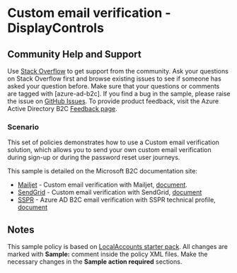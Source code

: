 # Custom email verification - DisplayControls

## Community Help and Support

Use [Stack Overflow](https://stackoverflow.com/questions/tagged/azure-ad-b2c) to get support from the community. Ask your questions on Stack Overflow first and browse existing issues to see if someone has asked your question before. Make sure that your questions or comments are tagged with [azure-ad-b2c].
If you find a bug in the sample, please raise the issue on [GitHub Issues](https://github.com/azure-ad-b2c/samples/issues).
To provide product feedback, visit the Azure Active Directory B2C [Feedback page](https://feedback.azure.com/forums/169401-azure-active-directory?category_id=160596).

### Scenario

This set of policies demonstrates how to use a Custom email verification solution, which allows you to send your own custom email verification during sign-up or during the password reset user journeys.

This sample is detailed on the Microsoft B2C documentation site:

 - [Mailjet](policy/Mailjet) - Custom email verification with Mailjet, [document](https://docs.microsoft.com/azure/active-directory-b2c/custom-email-mailjet).
 - [SendGrid](policy/MailJet) - Custom email verification with SendGrid, [document](https://docs.microsoft.com/azure/active-directory-b2c/custom-email-sendgrid)
 - [SSPR](policy/SSPR) - Azure AD B2C email verification with SSPR technical profile, [document](https://docs.microsoft.comazure/active-directory-b2c/aad-sspr-technical-profile)


## Notes

This sample policy is based on [LocalAccounts starter pack](https://github.com/Azure-Samples/active-directory-b2c-custom-policy-starterpack/tree/master/LocalAccounts). All changes are marked with **Sample:** comment inside the policy XML files. Make the necessary changes in the **Sample action required** sections. 